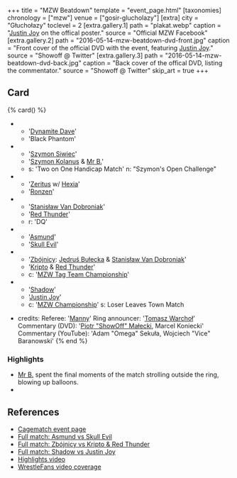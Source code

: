 +++
title = "MZW Beatdown"
template = "event_page.html"
[taxonomies]
chronology = ["mzw"]
venue = ["gosir-glucholazy"]
[extra]
city = "Głuchołazy"
toclevel = 2
[extra.gallery.1]
path = "plakat.webp"
caption = "[Justin Joy](@/w/justin-joy.md) on the offical poster."
source = "Official MZW Facebook"
[extra.gallery.2]
path = "2016-05-14-mzw-beatdown-dvd-front.jpg"
caption = "Front cover of the official DVD with the event, featuring [Justin Joy](@/w/justin-joy.md)."
source = "Showoff @ Twitter"
[extra.gallery.3]
path = "2016-05-14-mzw-beatdown-dvd-back.jpg"
caption = "Back cover of the offical DVD, listing the commentator."
source = "Showoff @ Twitter"
skip_art = true 
+++

## Card

{% card() %}
- - '[Dynamite Dave](@/w/dynamite-dave.md)'
  - 'Black Phantom'
- - '[Szymon Siwiec](@/w/szymon-siwiec.md)'
  - '[Szymon Kolanus](@/w/blue-thunder.md) & [Mr B.](@/w/mr-b.md)'
  - s: 'Two on One Handicap Match'
    n: "Szymon's Open Challenge"

- - '[Zeritus](@/w/zeritus.md) w/ [Hexia](@/w/hexia.md)'
  - '[Ronzen](@/w/ronny-kessler.md)'


- - '[Stanisław Van Dobroniak](@/w/stanislaw-van-dobroniak.md)'
  - '[Red Thunder](@/w/red-thunder.md)'
  - r: 'DQ'
- - '[Asmund](@/w/asmund.md)'
  - '[Skull Evil](@/w/skull-evil.md)'
- - '[Zbójnicy](@/tt/zbojnicy.md): [Jędruś Bułecka](@/w/jedrus-bulecka.md) & [Stanisław Van Dobroniak](@/w/stanislaw-van-dobroniak.md)'
  - '[Kripto](@/w/kripto.md) & [Red Thunder](@/w/red-thunder.md)'
  - c: '[MZW Tag Team Championship](@/c/mzw-tag-team-championship.md)'
- - '[Shadow](@/w/shadow.md)'
  - '[Justin Joy](@/w/justin-joy.md)'
  - c: '[MZW Championship](@/c/mzw-championship.md)'
    s: Loser Leaves Town Match
- credits:
    Referee: '[Manny](@/w/manny.md)'
    Ring announcer: '[Tomasz Warchoł](@/w/tomasz-warchol.md)'
    Commentary (DVD): '[Piotr "ShowOff" Małecki](@/w/piotr-malecki.md), Marcel Koniecki'
    Commentary (YouTube): 'Adam "Omega" Sekuła, Wojciech "Vice" Baranowski'
{% end %}

### Highlights

* [Mr B.](@/w/mr-b.md) spent the final moments of the match strolling outside the ring, blowing up balloons.
* 

## References

* [Cagematch event page](https://www.cagematch.net/?id=1&nr=153713)
* [Full match: Asmund vs Skull Evil](https://www.youtube.com/watch?v=omaD5hZAhs0)
* [Full match: Zbójnicy vs Kripto & Red Thunder](https://youtu.be/DEkQgT53Nnc)
* [Full match: Shadow vs Justin Joy](https://www.youtube.com/watch?v=nptlBizGmwo)
* [Highlights video](https://www.youtube.com/watch?v=HgremqvEFVo)
* [WrestleFans video coverage](https://youtu.be/4LgYjxWLvFs)
